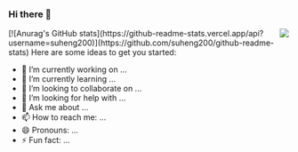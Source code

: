 ### Hi there 👋

<img align="right" src="https://github-readme-stats.vercel.app/api?username=suheng200&show_icons=true&icon_color=CE1D2D&text_color=718096&bg_color=ffffff&hide_title=true" />
[![Anurag's GitHub stats](https://github-readme-stats.vercel.app/api?username=suheng200)](https://github.com/suheng200/github-readme-stats)
Here are some ideas to get you started:

- 🔭 I’m currently working on ...
- 🌱 I’m currently learning ...
- 👯 I’m looking to collaborate on ...
- 🤔 I’m looking for help with ...
- 💬 Ask me about ...
- 📫 How to reach me: ...
- 😄 Pronouns: ...
- ⚡ Fun fact: ...

